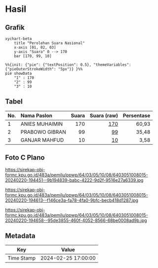 # Hasil

## Grafik

```mermaid
xychart-beta
    title "Perolehan Suara Nasional"
    x-axis [01, 02, 03]
    y-axis "Suara" 0 --> 170
    bar [170, 99, 10]
```

```mermaid
%%{init: {"pie": {"textPosition": 0.5}, "themeVariables": {"pieOuterStrokeWidth": "5px"}} }%%
pie showData
    "1" : 170
    "2" : 99
    "3" : 10
```

## Tabel

| No. | Nama Paslon    | Suara | Suara (raw) | Persentase |
|:--- |:-------------- | -----:| -----------:| ----------:|
| 1   | ANIES MUHAIMIN | 170   | [170][p-1]  | 60,93      |
| 2   | PRABOWO GIBRAN | 99    | [99][p-2]   | 35,48      |
| 3   | GANJAR MAHFUD  | 10    | [10][p-3]   | 3,58       |


[p-1]: https://github.com/gigit-pemilu/pemilu-2024/blob/main/pilpres/hitung-suara/sub/64-kalimantan-timur/sub/03-berau/sub/05-tanjung-redeb/sub/1008-gunung-panjang/sub/015-tps/sub/paslon-1.txt
[p-2]: https://github.com/gigit-pemilu/pemilu-2024/blob/main/pilpres/hitung-suara/sub/64-kalimantan-timur/sub/03-berau/sub/05-tanjung-redeb/sub/1008-gunung-panjang/sub/015-tps/sub/paslon-2.txt
[p-3]: https://github.com/gigit-pemilu/pemilu-2024/blob/main/pilpres/hitung-suara/sub/64-kalimantan-timur/sub/03-berau/sub/05-tanjung-redeb/sub/1008-gunung-panjang/sub/015-tps/sub/paslon-3.txt

## Foto C Plano

https://sirekap-obj-formc.kpu.go.id/483a/pemilu/ppwp/64/03/05/10/08/6403051008015-20240220-194451--9b194839-babc-4222-9d2f-9516e27a6339.jpg

https://sirekap-obj-formc.kpu.go.id/483a/pemilu/ppwp/64/03/05/10/08/6403051008015-20240220-194613--f146ce3a-fa78-4fa0-9bfc-becb418d1287.jpg

https://sirekap-obj-formc.kpu.go.id/483a/pemilu/ppwp/64/03/05/10/08/6403051008015-20240220-194658--95de3855-460f-4052-8566-68be0008ad9b.jpg


## Metadata

| Key        | Value               |
| ---------- | ------------------- |
| Time Stamp | 2024-02-25 17:00:00 |



